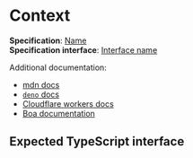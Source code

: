 # Context

**Specification**: [Name](link) \
**Specification interface**: [Interface name](link)

Additional documentation:

- [mdn docs](link)
- [`deno` docs](link)
- [Cloudflare workers docs](link)
- [Boa documentation](https://docs.rs/boa_engine/0.17.0/boa_engine/)

<!-- Description of work to be done -->

## Expected TypeScript interface

<!-- Expected TypeScript interface, taken from Deno / Cloudflare types -->

